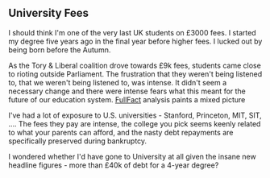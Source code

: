 
## University Fees

I should think I'm one of the very last UK students on £3000 fees. I started my degree five years ago in the final year before higher fees. I lucked out by being born before the Autumn.

As the Tory & Liberal coalition drove towards £9k fees, students came close to rioting outside Parliament. The frustration that they weren't being listened to, that we weren't being listened to, was intense. It didn't seem a necessary change and there were intense fears what this meant for the future of our education system. [FullFact](https://fullfact.org/education/have-governments-tuition-fee-reforms-worked/) analysis paints a mixed picture

I've had a lot of exposure to U.S. universities - Stanford, Princeton, MIT, SIT, …. The fees they pay are intense, the college you pick seems keenly related to what your parents can afford, and the nasty debt repayments are specifically preserved during bankruptcy.

I wondered whether I'd have gone to University at all given the insane new headline figures - more than £40k of debt for a 4-year degree?
